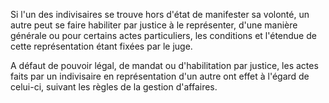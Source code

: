   
 Si l'un des indivisaires se trouve hors d'état de manifester sa volonté, un autre peut se faire habiliter par justice à le représenter, d'une manière générale ou pour certains actes particuliers, les conditions et l'étendue de cette représentation étant fixées par le juge.  

  
 A défaut de pouvoir légal, de mandat ou d'habilitation par justice, les actes faits par un indivisaire en représentation d'un autre ont effet à l'égard de celui-ci, suivant les règles de la gestion d'affaires.  
